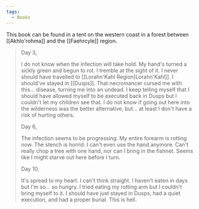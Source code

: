 ```yaml
---
tags:
  - Books
---
```


This book can be found in a tent on the western coast in a forest between [[Akhlo'rohma]] and the [[Faehrcyle]] region.

> Day 3,
>
> I do not know when the infection will take hold. My hand's turned a sickly green and begun to rot. I tremble at the sight of it. I never should have travelled to [[Lorahn'Kahl Region|Lorahn'Kahl]]. I should've stayed in [[Dusps]]. That necromancer cursed me with this... disease, turning me into an undead. I keep telling myself that I should have allowed myself to be executed back in Dusps but I couldn't let my children see that. I do not know if going out here into the wilderness was the better alternative, but... at least I don't have a risk of hurting others.
>
> Day 6,
>
> The infection seems to be progressing. My entire forearm is rotting now. The stench is horrid. I can't even use the hand anymore. Can't really chop a tree with one hand, nor can I bring in the fishnet. Seems like I might starve out here before I turn.
>
> Day 10,
>
> It's spread to my heart. I can't think straight. I haven't eaten in days but I'm so... so hungry. I tried eating my rotting arm but I couldn't bring myself to it. I should have just stayed in Dusps, had a quiet execution, and had a proper burial. This is hell.



